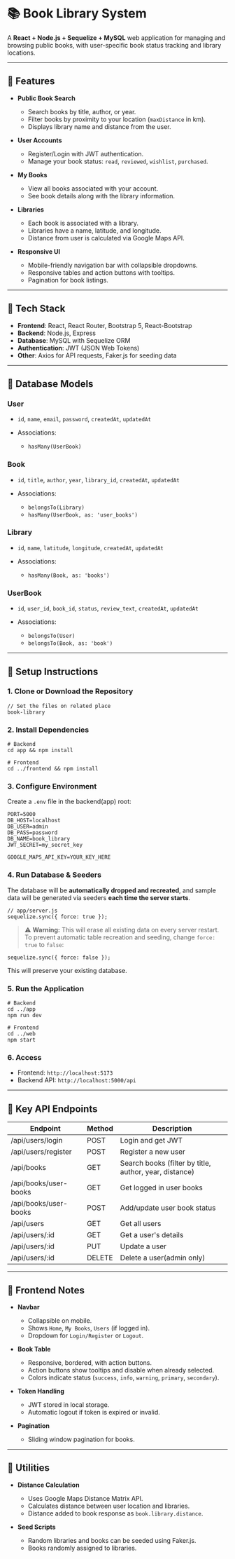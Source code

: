 # 📚 Book Library System

A **React + Node.js + Sequelize + MySQL** web application for managing and browsing public books, with user-specific book status tracking and library locations.

---

## 🔹 Features

- **Public Book Search**

  - Search books by title, author, or year.
  - Filter books by proximity to your location (`maxDistance` in km).
  - Displays library name and distance from the user.

- **User Accounts**

  - Register/Login with JWT authentication.
  - Manage your book status: `read`, `reviewed`, `wishlist`, `purchased`.

- **My Books**

  - View all books associated with your account.
  - See book details along with the library information.

- **Libraries**

  - Each book is associated with a library.
  - Libraries have a name, latitude, and longitude.
  - Distance from user is calculated via Google Maps API.

- **Responsive UI**

  - Mobile-friendly navigation bar with collapsible dropdowns.
  - Responsive tables and action buttons with tooltips.
  - Pagination for book listings.

---

## 🔹 Tech Stack

- **Frontend**: React, React Router, Bootstrap 5, React-Bootstrap
- **Backend**: Node.js, Express
- **Database**: MySQL with Sequelize ORM
- **Authentication**: JWT (JSON Web Tokens)
- **Other**: Axios for API requests, Faker.js for seeding data

---

## 🔹 Database Models

### **User**

- `id`, `name`, `email`, `password`, `createdAt`, `updatedAt`
- Associations:

  - `hasMany(UserBook)`

### **Book**

- `id`, `title`, `author`, `year`, `library_id`, `createdAt`, `updatedAt`
- Associations:

  - `belongsTo(Library)`
  - `hasMany(UserBook, as: 'user_books')`

### **Library**

- `id`, `name`, `latitude`, `longitude`, `createdAt`, `updatedAt`
- Associations:

  - `hasMany(Book, as: 'books')`

### **UserBook**

- `id`, `user_id`, `book_id`, `status`, `review_text`, `createdAt`, `updatedAt`
- Associations:

  - `belongsTo(User)`
  - `belongsTo(Book, as: 'book')`

---

## 🔹 Setup Instructions

### 1. Clone or Download the Repository

```
// Set the files on related place
book-library
```

### 2. Install Dependencies

```
# Backend
cd app && npm install

# Frontend
cd ../frontend && npm install
```

### 3. Configure Environment

Create a `.env` file in the backend(app) root:

```
PORT=5000
DB_HOST=localhost
DB_USER=admin
DB_PASS=password
DB_NAME=book_library
JWT_SECRET=my_secret_key

GOOGLE_MAPS_API_KEY=YOUR_KEY_HERE
```

### 4. Run Database & Seeders

The database will be **automatically dropped and recreated**, and sample data will be generated via seeders **each time the server starts**.

```
// app/server.js
sequelize.sync({ force: true });
```

> ⚠️ **Warning:** This will erase all existing data on every server restart.
> To prevent automatic table recreation and seeding, change `force: true` to `false`:

```
sequelize.sync({ force: false });
```

This will preserve your existing database.

### 5. Run the Application

```
# Backend
cd ../app
npm run dev

# Frontend
cd ../web
npm start
```

### 6. Access

- Frontend: `http://localhost:5173`
- Backend API: `http://localhost:5000/api`

---

## 🔹 Key API Endpoints

| Endpoint              | Method | Description                                            |
| --------------------- | ------ | ------------------------------------------------------ |
| /api/users/login      | POST   | Login and get JWT                                      |
| /api/users/register   | POST   | Register a new user                                    |
| /api/books            | GET    | Search books (filter by title, author, year, distance) |
| /api/books/user-books | GET    | Get logged in user books                               |
| /api/books/user-books | POST   | Add/update user book status                            |
| /api/users            | GET    | Get all users                                          |
| /api/users/:id        | GET    | Get a user's details                                   |
| /api/users/:id        | PUT    | Update a user                                          |
| /api/users/:id        | DELETE | Delete a user(admin only)                              |

---

## 🔹 Frontend Notes

- **Navbar**

  - Collapsible on mobile.
  - Shows `Home`, `My Books`, `Users` (if logged in).
  - Dropdown for `Login/Register` or `Logout`.

- **Book Table**

  - Responsive, bordered, with action buttons.
  - Action buttons show tooltips and disable when already selected.
  - Colors indicate status (`success`, `info`, `warning`, `primary`, `secondary`).

- **Token Handling**

  - JWT stored in local storage.
  - Automatic logout if token is expired or invalid.

- **Pagination**

  - Sliding window pagination for books.

---

## 🔹 Utilities

- **Distance Calculation**

  - Uses Google Maps Distance Matrix API.
  - Calculates distance between user location and libraries.
  - Distance added to book response as `book.library.distance`.

- **Seed Scripts**

  - Random libraries and books can be seeded using Faker.js.
  - Books randomly assigned to libraries.
